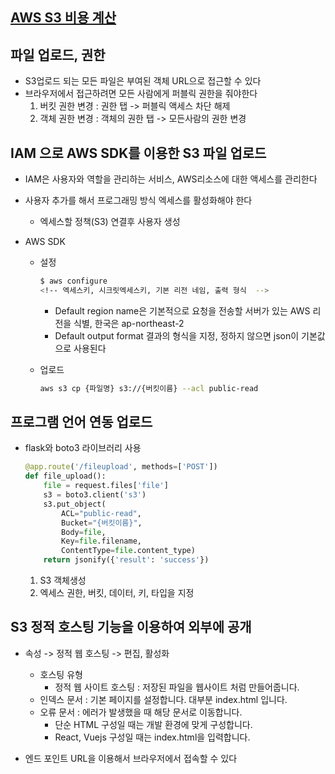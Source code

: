 ## [AWS S3 비용 계산](https://calculator.aws/#/createCalculator/S3)


## 파일 업로드, 권한
- S3업로드 되는 모든 파일은 부여된 객체 URL으로 접근할 수 있다
- 브라우저에서 접근하려면 모든 사람에게 퍼블릭 권한을 줘야한다
    1. 버킷 권한 변경 : 권한 탭 -> 퍼블릭 액세스 차단 해제  
    2. 객체 권한 변경 : 객체의 권한 탭 -> 모든사람의 권한 변경

## IAM 으로 AWS SDK를 이용한 S3 파일 업로드
- IAM은 사용자와 역할을 관리하는 서비스, AWS리소스에 대한 액세스를 관리한다

- 사용자 추가를 해서 프로그래밍 방식 엑세스를 활성화해야 한다
    - 엑세스할 정책(S3) 연결후 사용자 생성

- AWS SDK 
    - 설정
        ```bash
        $ aws configure
        <!-- 엑세스키, 시크릿엑세스키, 기본 리전 네임, 출력 형식  -->

        ```
        - Default region name은 기본적으로 요청을 전송할 서버가 있는 AWS 리전을 식별, 한국은 ap-northeast-2
        - Default output format 결과의 형식을 지정, 정하지 않으면 json이 기본값으로 사용된다

    - 업로드
        ```bash
        aws s3 cp {파일명} s3://{버킷이름} --acl public-read
        ```

## 프로그램 언어 연동 업로드
- flask와 boto3 라이브러리 사용
    ```py
    @app.route('/fileupload', methods=['POST'])
    def file_upload():
        file = request.files['file']
        s3 = boto3.client('s3')
        s3.put_object(
            ACL="public-read",
            Bucket="{버킷이름}",
            Body=file,
            Key=file.filename,
            ContentType=file.content_type)
        return jsonify({'result': 'success'})
    ```
    1. S3 객체생성
    2. 엑세스 권한, 버킷, 데이터, 키, 타입을 지정




## S3 정적 호스팅 기능을 이용하여 외부에 공개
- 속성 ->  정적 웹 호스팅 -> 편집, 활성화
    - 호스팅 유형
        - 정적 웹 사이트 호스팅 : 저장된 파일을 웹사이트 처럼 만들어줍니다.
    - 인덱스 문서 : 기본 페이지를 설정합니다. 대부분 index.html 입니다.
    - 오류 문서 : 에러가 발생했을 때 해당 문서로 이동합니다.
        - 단순 HTML 구성일 때는 개발 환경에 맞게 구성합니다.
        - React, Vuejs 구성일 때는 index.html을 입력합니다.

- 엔드 포인트 URL을 이용해서 브라우저에서 접속할 수 있다